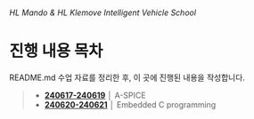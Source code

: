 ###### HL Mando & HL Klemove Intelligent Vehicle School

<!-- <img src="../../ASSETS/table-of-contents.png" alt="" align="right" width="134" height="160"> -->

# 진행 내용 목차

README.md 수업 자료를 정리한 후, 이 곳에 진행된 내용을 작성합니다.

> - __[240617-240619](./A-SPICE/A-SPICE%20개요.md)__ │ A-SPICE
> - __[240620-240621](./Embedded%20C%20Programming/README.md)__ │ Embedded C programming

